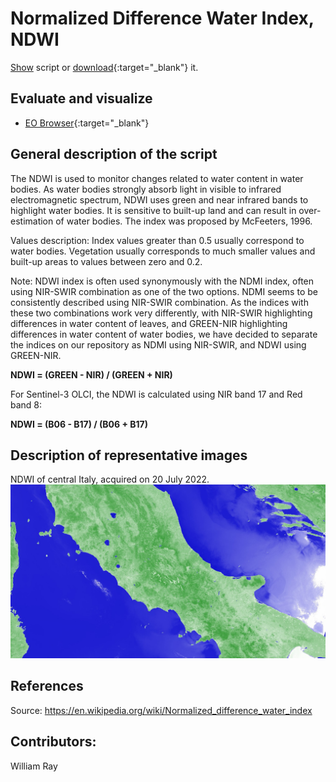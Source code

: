 
# Normalized Difference Water Index, NDWI  

<a href="#" id='togglescript'>Show</a> script or [download](script.js){:target="_blank"} it.  
<div id='script_view' style="display:none">  
{% highlight javascript %}  
      {% include_relative script.js %}  
{% endhighlight %}  

</div>  

## Evaluate and visualize  
 - [EO Browser](https://sentinelshare.page.link/zBEw){:target="_blank"}   


## General description of the script  

The NDWI is used to monitor changes related to water content in water bodies. As water bodies strongly absorb light in visible to infrared electromagnetic spectrum, NDWI uses green and near infrared bands to highlight water bodies. It is sensitive to built-up land and can result in over-estimation of water bodies. The index was proposed by McFeeters, 1996.

Values description: Index values greater than 0.5 usually correspond to water bodies. Vegetation usually corresponds to much smaller values and built-up areas to values between zero and 0.2.

Note: NDWI index is often used synonymously with the NDMI index, often using NIR-SWIR combination as one of the two options. NDMI seems to be consistently described using NIR-SWIR combination. As the indices with these two combinations work very differently, with NIR-SWIR highlighting differences in water content of leaves, and GREEN-NIR highlighting differences in water content of water bodies, we have decided to separate the indices on our repository as NDMI using NIR-SWIR, and NDWI using GREEN-NIR. 

**NDWI = (GREEN - NIR) / (GREEN + NIR)**

For Sentinel-3 OLCI, the NDWI is calculated using NIR band 17 and Red band 8: 

**NDWI = (B06 - B17) / (B06 + B17)**


## Description of representative images  

NDWI of central Italy, acquired on 20 July 2022.  
![NDWI](fig/figure1.png)   
 
## References
Source: https://en.wikipedia.org/wiki/Normalized_difference_water_index

## Contributors:  
William Ray
